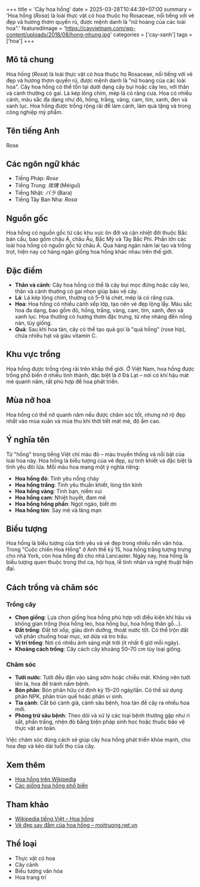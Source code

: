 +++
title = 'Cây hoa hồng'
date = 2025-03-28T10:44:39+07:00
summary = 'Hoa hồng (*Rosa*) là loài thực vật có hoa thuộc họ Rosaceae, nổi tiếng với vẻ đẹp và hương thơm quyến rũ, được mệnh danh là "nữ hoàng của các loài hoa".'
featuredImage = 'https://cayvietnam.com/wp-content/uploads/2018/08/hong-nhung.jpg' 
categories = ['cay-xanh']
tags = ['hoa']
+++

## Mô tả chung

Hoa hồng (*Rosa*) là loài thực vật có hoa thuộc họ Rosaceae, nổi tiếng với vẻ đẹp và hương thơm quyến rũ, được mệnh danh là "nữ hoàng của các loài hoa". Cây hoa hồng có thể tồn tại dưới dạng cây bụi hoặc cây leo, với thân và cành thường có gai. Lá kép lông chim, mép lá có răng cưa. Hoa có nhiều cánh, màu sắc đa dạng như đỏ, hồng, trắng, vàng, cam, tím, xanh, đen và xanh lục. Hoa hồng được trồng rộng rãi để làm cảnh, làm quà tặng và trong công nghiệp mỹ phẩm.

## Tên tiếng Anh

Rose

## Các ngôn ngữ khác

- Tiếng Pháp: *Rose*
- Tiếng Trung: *玫瑰* (Méiguī)
- Tiếng Nhật: *バラ* (Bara)
- Tiếng Tây Ban Nha: *Rosa*

## Nguồn gốc

Hoa hồng có nguồn gốc từ các khu vực ôn đới và cận nhiệt đới thuộc Bắc bán cầu, bao gồm châu Á, châu Âu, Bắc Mỹ và Tây Bắc Phi. Phần lớn các loài hoa hồng có nguồn gốc từ châu Á. Qua hàng ngàn năm lai tạo và trồng trọt, hiện nay có hàng ngàn giống hoa hồng khác nhau trên thế giới.

## Đặc điểm

- **Thân và cành**: Cây hoa hồng có thể là cây bụi mọc đứng hoặc cây leo, thân và cành thường có gai nhọn giúp bảo vệ cây.
- **Lá**: Lá kép lông chim, thường có 5–9 lá chét, mép lá có răng cưa.
- **Hoa**: Hoa hồng có nhiều cánh xếp lớp, tạo nên vẻ đẹp lộng lẫy. Màu sắc hoa đa dạng, bao gồm đỏ, hồng, trắng, vàng, cam, tím, xanh, đen và xanh lục. Hoa thường có hương thơm đặc trưng, từ nhẹ nhàng đến nồng nàn, tùy giống.
- **Quả**: Sau khi hoa tàn, cây có thể tạo quả gọi là "quả hồng" (rose hip), chứa nhiều hạt và giàu vitamin C.

## Khu vực trồng

Hoa hồng được trồng rộng rãi trên khắp thế giới. Ở Việt Nam, hoa hồng được trồng phổ biến ở nhiều tỉnh thành, đặc biệt là ở Đà Lạt – nơi có khí hậu mát mẻ quanh năm, rất phù hợp để hoa phát triển.

## Mùa nở hoa

Hoa hồng có thể nở quanh năm nếu được chăm sóc tốt, nhưng nở rộ đẹp nhất vào mùa xuân và mùa thu khi thời tiết mát mẻ, độ ẩm cao.

## Ý nghĩa tên

Từ "hồng" trong tiếng Việt chỉ màu đỏ – màu truyền thống và nổi bật của loài hoa này. Hoa hồng là biểu tượng của vẻ đẹp, sự tinh khiết và đặc biệt là tình yêu đôi lứa. Mỗi màu hoa mang một ý nghĩa riêng:

- **Hoa hồng đỏ**: Tình yêu nồng cháy
- **Hoa hồng trắng**: Tình yêu thuần khiết, lòng tôn kính
- **Hoa hồng vàng**: Tình bạn, niềm vui
- **Hoa hồng cam**: Nhiệt huyết, đam mê
- **Hoa hồng hồng phấn**: Ngọt ngào, biết ơn
- **Hoa hồng tím**: Say mê và lãng mạn

## Biểu tượng

Hoa hồng là biểu tượng của tình yêu và vẻ đẹp trong nhiều nền văn hóa. Trong "Cuộc chiến Hoa Hồng" ở Anh thế kỷ 15, hoa hồng trắng tượng trưng cho nhà York, còn hoa hồng đỏ cho nhà Lancaster. Ngày nay, hoa hồng là biểu tượng quen thuộc trong thơ ca, hội họa, lễ tình nhân và nghệ thuật hiện đại.


## Cách trồng và chăm sóc

### Trồng cây

- **Chọn giống**: Lựa chọn giống hoa hồng phù hợp với điều kiện khí hậu và không gian trồng (hoa hồng leo, hoa hồng bụi, hoa hồng thân gỗ…).
- **Đất trồng**: Đất tơi xốp, giàu dinh dưỡng, thoát nước tốt. Có thể trộn đất với phân chuồng hoai mục, xơ dừa và tro trấu.
- **Vị trí trồng**: Nơi có nhiều ánh sáng mặt trời (ít nhất 6 giờ mỗi ngày).
- **Khoảng cách trồng**: Cây cách cây khoảng 50–70 cm tùy loại giống.

### Chăm sóc

- **Tưới nước**: Tưới đều đặn vào sáng sớm hoặc chiều mát. Không nên tưới lên lá, hoa để tránh nấm bệnh.
- **Bón phân**: Bón phân hữu cơ định kỳ 15–20 ngày/lần. Có thể sử dụng phân NPK, phân trùn quế hoặc phân vi sinh.
- **Tỉa cành**: Cắt bỏ cành già, cành sâu bệnh, hoa tàn để cây ra nhiều hoa mới.
- **Phòng trừ sâu bệnh**: Theo dõi và xử lý các loại bệnh thường gặp như rỉ sắt, phấn trắng, nhện đỏ bằng biện pháp sinh học hoặc thuốc bảo vệ thực vật an toàn.

Việc chăm sóc đúng cách sẽ giúp cây hoa hồng phát triển khỏe mạnh, cho hoa đẹp và kéo dài tuổi thọ của cây.


## Xem thêm

- [Hoa hồng trên Wikipedia](https://vi.wikipedia.org/wiki/Hoa_hồng)
- [Các giống hoa hồng phổ biến](https://www.caycanhtanan.com/hoa-hong-p157.html)

## Tham khảo

- [Wikipedia tiếng Việt – Hoa hồng](https://vi.wikipedia.org/wiki/Hoa_hồng)
- [Vẻ đẹp say đắm của hoa hồng – moitruong.net.vn](https://moitruong.net.vn/ve-dep-say-dam-cua-hoa-hong-nu-hoang-cua-cac-loai-hoa-74790.html)

## Thể loại

- Thực vật có hoa
- Cây cảnh
- Biểu tượng văn hóa
- Hoa trang trí

